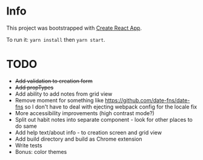 # Info

This project was bootstrapped with [Create React App](https://github.com/facebookincubator/create-react-app).

To run it: `yarn install` then `yarn start`.

# TODO

- ~~Add validation to creation form~~
- ~~Add propTypes~~
- Add ability to add notes from grid view
- Remove moment for something like https://github.com/date-fns/date-fns so I don't have to deal with ejecting webpack config for the locale fix
- More accessibility improvements (high contrast mode?)
- Split out habit notes into separate component - look for other places to do same
- Add help text/about info - to creation screen and grid view
- Add build directory and build as Chrome extension
- Write tests
- Bonus: color themes
